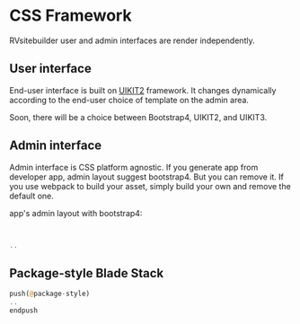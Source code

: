 # CSS Framework

RVsitebuilder user and admin interfaces are render independently.

## User interface
End-user interface is built on [UIKIT2](https://getuikit.com/v2/) framework. It changes dynamically according to the end-user choice of template on the admin area.

Soon, there will be a choice between Bootstrap4, UIKIT2, and UIKIT3.

## Admin interface
Admin interface is CSS platform agnostic. If you generate app from developer app, admin layout suggest bootstrap4. But you can remove it. If you use webpack to build your asset, simply build your own and remove the default one.

app's admin layout with bootstrap4:
```php


..
```

## Package-style Blade Stack


```php
push(@package-style)
..
endpush
```
